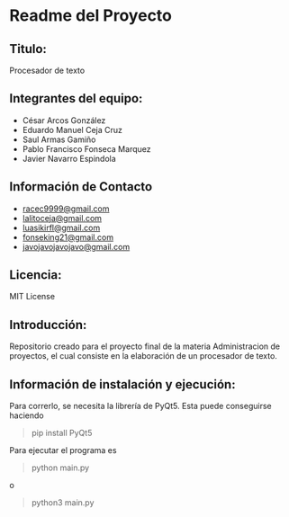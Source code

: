 # Readme del Proyecto
## Titulo:
Procesador de texto 

## Integrantes del equipo:
- César Arcos González 
- Eduardo Manuel Ceja Cruz 
- Saul Armas Gamiño
- Pablo Francisco Fonseca Marquez
- Javier Navarro Espindola

## Información de Contacto 
- racec9999@gmail.com
- lalitoceja@gmail.com
- luasikirfl@gmail.com
- fonseking21@gmail.com
- javojavojavojavo@gmail.com

## Licencia:
MIT License

## Introducción: 
Repositorio creado para el proyecto final de la materia Administracion de proyectos, el cual consiste en la elaboración de un procesador de texto.
## Información de instalación y ejecución:
 Para correrlo, se necesita la librería de PyQt5. Esta puede conseguirse haciendo
 > pip install PyQt5

Para ejecutar el programa es

> python main.py

o

>python3 main.py
